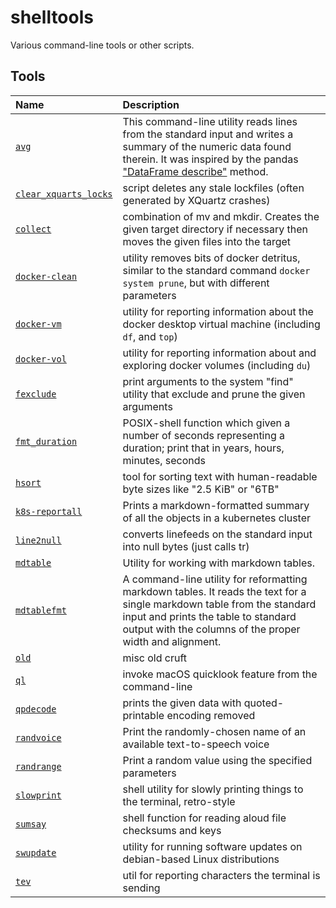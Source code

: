 # shelltools

Various command-line tools or other scripts.


## Tools

Name | Description
:--- | :----------
[`avg`](avg) | This command-line utility reads lines from the standard input and writes a summary of the numeric data found therein. It was inspired by the pandas ["DataFrame describe"](https://pandas.pydata.org/pandas-docs/stable/reference/api/pandas.DataFrame.describe.html) method.
[`clear_xquarts_locks`](clear_xquartz_locks) | script deletes any stale lockfiles (often generated by XQuartz crashes)
[`collect`](collect) | combination of mv and mkdir. Creates the given target directory if necessary then moves the given files into the target
[`docker-clean`](docker-clean) | utility removes bits of docker detritus, similar to the standard command `docker system prune`, but with different parameters
[`docker-vm`](docker-vm) | utility for reporting information about the docker desktop virtual machine (including `df`, and `top`)
[`docker-vol`](docker-vol) | utility for reporting information about and exploring docker volumes (including `du`)
[`fexclude`](fexclude) | print arguments to the system "find" utility that exclude and prune the given arguments
[`fmt_duration`](fmt_duration) | POSIX-shell function which given a number of seconds representing a duration; print that in years, hours, minutes, seconds
[`hsort`](hsort) | tool for sorting text with human-readable byte sizes like "2.5 KiB" or "6TB"
[`k8s-reportall`](k8s-reportall) | Prints a markdown-formatted summary of all the objects in a kubernetes cluster
[`line2null`](line2null) | converts linefeeds on the standard input into null bytes (just calls tr)
[`mdtable`](mdtable) | Utility for working with markdown tables.
[`mdtablefmt`](mdtablefmt) | A command-line utility for reformatting markdown tables. It reads the text for a single markdown table from the standard input and prints the table to standard output with the columns of the proper width and alignment.
[`old`](old) | misc old cruft
[`ql`](ql) | invoke macOS quicklook feature from the command-line
[`qpdecode`](qpdecode) | prints the given data with quoted-printable encoding removed
[`randvoice`](randomvoice) | Print the randomly-chosen name of an available text-to-speech voice
[`randrange`](randrange) | Print a random value using the specified parameters
[`slowprint`](slowprint) | shell utility for slowly printing things to the terminal, retro-style
[`sumsay`](sumsay) | shell function for reading aloud file checksums and keys
[`swupdate`](swupdate) | utility for running software updates on debian-based Linux distributions
[`tev`](tev) | util for reporting characters the terminal is sending
